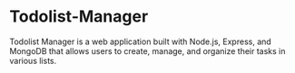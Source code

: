 # Todolist-Manager
Todolist Manager is a web application built with Node.js, Express, and MongoDB that allows users to create, manage, and organize their tasks in various lists.
